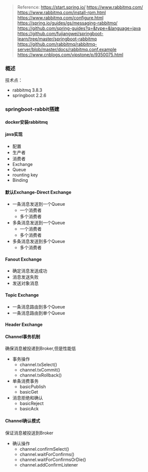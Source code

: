 >Reference:
>https://start.spring.io/
>https://www.rabbitmq.com/
>https://www.rabbitmq.com/install-rpm.html
>https://www.rabbitmq.com/configure.html
>https://spring.io/guides/gs/messaging-rabbitmq/
>https://github.com/spring-guides?q=&type=&language=java
>https://github.com/fujiangwei/springboot-learn/tree/master/springboot-rabbitmq
>https://github.com/rabbitmq/rabbitmq-server/blob/master/docs/rabbitmq.conf.example
>https://www.cnblogs.com/vipstone/p/9350075.html
### 概述
技术点：
- rabbitmq 3.8.3
- springboot 2.2.6

### springboot-rabbit搭建
 #### docker安装rabbitmq
 #### java实现
 - 配置
 - 生产者
 - 消费者
 - Exchange
 - Queue
 - rounting key
 - Binding
 #### 默认Exchange-Direct Exchange
   - 一条消息发送到一个Queue
     - 一个消费者
     - 多个消费者
   - 多条消息发送到一个Queue
     - 一个消费者
     - 多个消费者
   - 多条消息发送到多个Queue
     - 多个消费者
 #### Fanout Exchange
   - 确定消息发送成功
   - 消息发送失败
   - 发送对象消息
 #### Topic Exchange
   - 一条消息路由到多个Queue
   - 一条消息路由到单个Queue
 #### Header Exchange
 
 #### Channel事务机制
  确保消息被投递到Broker,但是性能低
   - 事务操作
     - channel.txSelect()
     - channel.txCommit()
     - channel.txRollback()
   - 单条消费事务
     - basicPublish
     - basicGet
   - 消息拒绝和确认
     - basicReject
     - basicAck
 #### Channel确认模式
 保证消息被投送到Broker
   - 确认操作
     - channel.confirmSelect()
     - channel.waitForConfirms()
     - channel.waitForConfirmsOrDie()
     - channel.addConfirmListener
